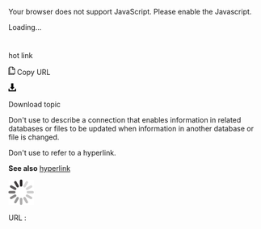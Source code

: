Your browser does not support JavaScript. Please enable the Javascript.

Loading...

# 

hot link

![Copy URL](hot-link_files/Copy.png)
Copy URL

![Download](hot-link_files/Download.png)

Download topic

Don't use to describe a connection that
enables information in related databases or files to be
updated when information in another database or file is changed. 

Don't use to refer to a hyperlink.

**See also** [hyperlink](https://worldready.cloudapp.net/Styleguide/Read?id=2700&topicid=33969)

![In progress](hot-link_files/activity-large.gif)

URL :
